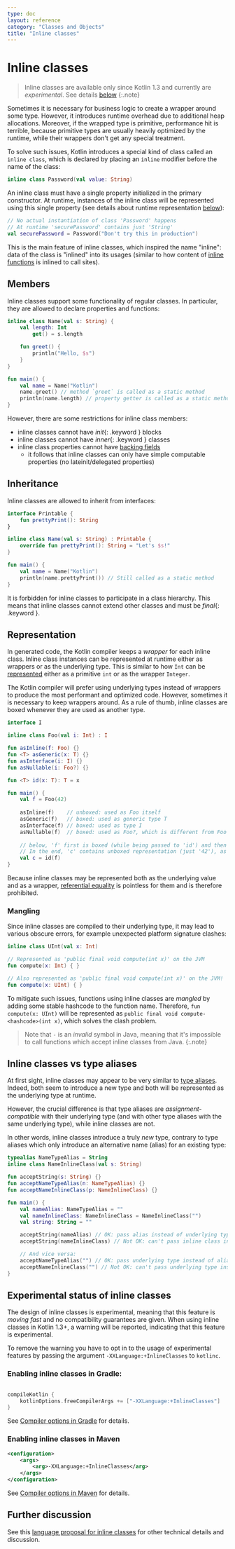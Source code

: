 ```yaml
---
type: doc
layout: reference
category: "Classes and Objects"
title: "Inline classes"
---
```


# Inline classes

> Inline classes are available only since Kotlin 1.3 and currently are *experimental*. See details [below](#experimental-status-of-inline-classes)
{:.note}

Sometimes it is necessary for business logic to create a wrapper around some type. However, it introduces runtime overhead due to additional heap allocations. Moreover, if the wrapped type is primitive, performance hit is terrible, because primitive types are usually heavily optimized by the runtime, while their wrappers don't get any special treatment. 

To solve such issues, Kotlin introduces a special kind of class called an `inline class`, which is declared by placing an `inline` modifier before the name of the class:



```kotlin
inline class Password(val value: String)
```  



An inline class must have a single property initialized in the primary constructor. At runtime, instances of the inline class will be represented using this single property (see details about runtime representation [below](#representation)):



```kotlin
// No actual instantiation of class 'Password' happens
// At runtime 'securePassword' contains just 'String'
val securePassword = Password("Don't try this in production") 
```



This is the main feature of inline classes, which inspired the name "inline": data of the class is "inlined" into its usages (similar to how content of [inline functions](inline-functions.html) is inlined to call sites).

## Members

Inline classes support some functionality of regular classes. In particular, they are allowed to declare properties and functions:



```kotlin
inline class Name(val s: String) {
    val length: Int
        get() = s.length

    fun greet() {
        println("Hello, $s")
    }
}    

fun main() {
    val name = Name("Kotlin")
    name.greet() // method `greet` is called as a static method
    println(name.length) // property getter is called as a static method
}
```



However, there are some restrictions for inline class members:
* inline classes cannot have *init*{: .keyword } blocks
* inline classes cannot have *inner*{: .keyword } classes
* inline class properties cannot have [backing fields](properties.html#幕后字段)
    * it follows that inline classes can only have simple computable properties (no lateinit/delegated properties)


## Inheritance

Inline classes are allowed to inherit from interfaces:



```kotlin
interface Printable {
    fun prettyPrint(): String
}

inline class Name(val s: String) : Printable {
    override fun prettyPrint(): String = "Let's $s!"
}    

fun main() {
    val name = Name("Kotlin")
    println(name.prettyPrint()) // Still called as a static method
}
```  



It is forbidden for inline classes to participate in a class hierarchy. This means that inline classes cannot extend other classes and must be *final*{: .keyword }.

## Representation

In generated code, the Kotlin compiler keeps a *wrapper* for each inline class. Inline class instances can be represented at runtime either as wrappers or as the underlying type. This is similar to how `Int` can be [represented](basic-types.html#表示方式) either as a primitive `int` or as the wrapper `Integer`.

The Kotlin compiler will prefer using underlying types instead of wrappers to produce the most performant and optimized code. However, sometimes it is necessary to keep wrappers around. As a rule of thumb, inline classes are boxed whenever they are used as another type.



```kotlin
interface I

inline class Foo(val i: Int) : I

fun asInline(f: Foo) {}
fun <T> asGeneric(x: T) {}
fun asInterface(i: I) {}
fun asNullable(i: Foo?) {}

fun <T> id(x: T): T = x

fun main() {
    val f = Foo(42) 
    
    asInline(f)    // unboxed: used as Foo itself
    asGeneric(f)   // boxed: used as generic type T
    asInterface(f) // boxed: used as type I
    asNullable(f)  // boxed: used as Foo?, which is different from Foo
    
    // below, 'f' first is boxed (while being passed to 'id') and then unboxed (when returned from 'id') 
    // In the end, 'c' contains unboxed representation (just '42'), as 'f' 
    val c = id(f)  
}
```  



Because inline classes may be represented both as the underlying value and as a wrapper, [referential equality](equality.html#引用相等) is pointless for them and is therefore prohibited.

### Mangling

Since inline classes are compiled to their underlying type, it may lead to various obscure errors, for example unexpected platform signature clashes:



```kotlin
inline class UInt(val x: Int)

// Represented as 'public final void compute(int x)' on the JVM
fun compute(x: Int) { }

// Also represented as 'public final void compute(int x)' on the JVM!
fun compute(x: UInt) { }
```



To mitigate such issues, functions using inline classes are *mangled* by adding some stable hashcode to the function name. Therefore, `fun compute(x: UInt)` will be represented as `public final void compute-<hashcode>(int x)`, which solves the clash problem.

> Note that `-` is an *invalid* symbol in Java, meaning that it's impossible to call functions which accept inline classes from Java.
{:.note}

## Inline classes vs type aliases

At first sight, inline classes may appear to be very similar to [type aliases](type-aliases.html). Indeed, both seem to introduce a new type and both will be represented as the underlying type at runtime.

However, the crucial difference is that type aliases are *assignment-compatible* with their underlying type (and with other type aliases with the same underlying type), while inline classes are not.

In other words, inline classes introduce a truly _new_ type, contrary to type aliases which only introduce an alternative name (alias) for an existing type:



```kotlin
typealias NameTypeAlias = String
inline class NameInlineClass(val s: String)

fun acceptString(s: String) {}
fun acceptNameTypeAlias(n: NameTypeAlias) {}
fun acceptNameInlineClass(p: NameInlineClass) {}

fun main() {
    val nameAlias: NameTypeAlias = ""
    val nameInlineClass: NameInlineClass = NameInlineClass("")
    val string: String = ""

    acceptString(nameAlias) // OK: pass alias instead of underlying type
    acceptString(nameInlineClass) // Not OK: can't pass inline class instead of underlying type

    // And vice versa:
    acceptNameTypeAlias("") // OK: pass underlying type instead of alias
    acceptNameInlineClass("") // Not OK: can't pass underlying type instead of inline class
}
```




## Experimental status of inline classes

The design of inline classes is experimental, meaning that this feature is *moving fast* and no compatibility guarantees are given. When using inline classes in Kotlin 1.3+, a warning will be reported, indicating that this feature is experimental.

To remove the warning you have to opt in to the usage of experimental features by passing the argument `-XXLanguage:+InlineClasses` to `kotlinc`.

### Enabling inline classes in Gradle:


``` groovy

compileKotlin {
    kotlinOptions.freeCompilerArgs += ["-XXLanguage:+InlineClasses"]
}
```



See [Compiler options in Gradle](using-gradle.html#编译器选项) for details.

### Enabling inline classes in Maven



```xml
<configuration>
    <args>
        <arg>-XXLanguage:+InlineClasses</arg> 
    </args>
</configuration>
```



See [Compiler options in Maven](using-maven.html#指定编译器选项) for details.

## Further discussion

See this [language proposal for inline classes](https://github.com/Kotlin/KEEP/blob/master/proposals/inline-classes.md) for other technical details and discussion.
